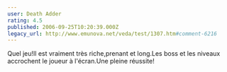 ```yaml
---
user: Death Adder
rating: 4.5
published: 2006-09-25T10:20:39.000Z
legacy_url: http://www.emunova.net/veda/test/1307.htm#comment-6216
---
```

Quel jeu!Il est vraiment très riche,prenant et long.Les boss et les niveaux accrochent le joueur à l'écran.Une pleine réussite!
